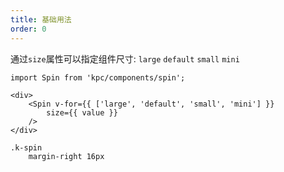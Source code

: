 ```yaml
---
title: 基础用法
order: 0
---
```


通过`size`属性可以指定组件尺寸: `large` `default` `small` `mini`

```vdt
import Spin from 'kpc/components/spin';

<div>
    <Spin v-for={{ ['large', 'default', 'small', 'mini'] }}
        size={{ value }}
    />
</div>
```

```styl
.k-spin
    margin-right 16px
```
